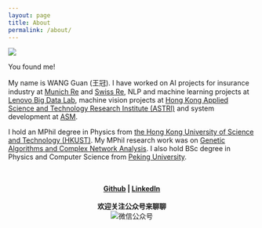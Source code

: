 ```yaml
---
layout: page
title: About
permalink: /about/
---
```



![](/images/yangroupaomo.jpg)



You found me!


My name is WANG Guan (王冠). I have worked on AI projects for insurance industry at [Munich Re](https://www.munichre.com/en.html) and [Swiss Re](http://www.swissre.com/), NLP and machine learning projects at [Lenovo Big Data Lab](http://www.onebit.hk/), machine vision projects at [Hong Kong Applied Science and Technology Research Institute (ASTRI)](https://www.astri.org/) and system development at [ASM](http://www1.asmpacific.com/en/).


I hold an MPhil degree in Physics from [the Hong Kong University of Science and Technology (HKUST)](http://www.ust.hk/). My MPhil research work was on [Genetic Algorithms and Complex Network Analysis](http://repository.ust.hk/ir/Record/1783.1-7674). I also hold BSc degree in Physics and Computer Science from [Peking University](http://www.pku.edu.cn/).


<p align="center">
  <br><br><b>
  <a href="https://github.com/crownpku">Github</a> |
  <a href="https://www.linkedin.com/in/crownpku/">LinkedIn</a></b>
  <br><br>
  <b>欢迎关注公众号来聊聊</b><br>
  <img src="https://crownpku.github.io/images/dashang/gongzhonghao.jpg" alt="微信公众号"/>
</p>

